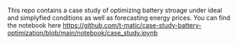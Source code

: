 This repo contains a case study of optimizing battery stroage under ideal and simplyfied conditions as well as forecasting energy prices. You can find the notebook here https://github.com/t-matic/case-study-battery-optimization/blob/main/notebook/case_study.ipynb
